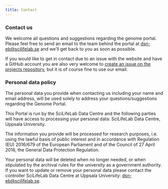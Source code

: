 ```yaml
---
title: Contact
---
```


### Contact us

We welcome all questions and suggestions regarding the genome portal. Please feel free to send an email to the team behind the portal at [dsn-eb@scilifelab.se](mailto:dsn-eb@scilifelab.se) and we'll get back to you as soon as possible.

If you would like to get in contact due to an issue with the website and have a GitHub account you are also very welcome to [create an issue on the projects repository](https://github.com/ScilifelabDataCentre/genome-portal/issues/new), but it is of course fine to use our email.

### Personal data policy

The personal data you provide when contacting us including your name and email address,
will be used solely to address your questions/suggestions regarding the Genome Portal.

This Portal is run by the SciLifeLab Data Centre and the following parties
will have access to processing your personal data: SciLifeLab Data Centre, Uppsala University.

The information you provide will be processed for research purposes, i.e. using the lawful basis of public interest and in accordance with Regulation (EU) 2016/679 of the European Parliament and of the Council of 27 April 2016, the General Data Protection Regulation.

Your personal data will be deleted when no longer needed, or when stipulated by the archival rules for the university as a government authority.
If you want to update or remove your personal data please contact the controller SciLifeLab Data Centre at Uppsala University: <a href="mailto:dsn-eb@scilifelab.se">dsn-eb@scilifelab.se</a>.
